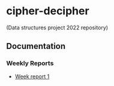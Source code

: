 # cipher-decipher

(Data structures project 2022 repository)

## Documentation

### Weekly Reports
* [Week report 1](https://github.com/hjeronen/cipher-decipher/blob/main/documentation/week_report_1.md)

